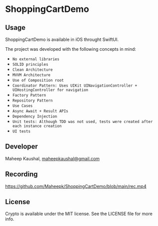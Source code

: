 # ShoppingCartDemo

## Usage

ShoppingCartDemo is available in iOS throught SwiftUI.

The project was developed with the following concepts in mind:

- ``No external libraries``
- ``SOLID principles``
- ``Clean Architecture``
- ``MVVM Architecture``
- ``Use of Composition root``
- ``Coordinator Pattern: Uses UIKit UINavigationController + UIHostingController for navigation``
- ``Factory Pattern``
- ``Repository Pattern``
- ``Use Cases``
- ``Async Await + Result APIs``
- ``Dependency Injection``
- ``Unit tests: Although TDD was not used, tests were created after each instance creation``
- ``UI tests``

## Developer

Maheep Kaushal, maheepkaushal@gmail.com

## Recording

https://github.com/Maheepk/ShoppingCartDemo/blob/main/rec.mp4

## License

Crypto is available under the MIT license. See the LICENSE file for more info.

